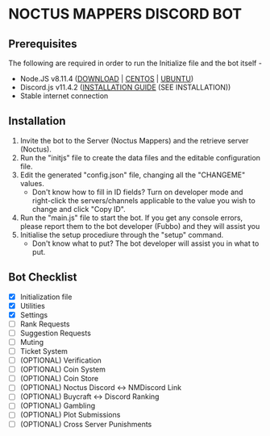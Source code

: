 # NOCTUS MAPPERS DISCORD BOT

## Prerequisites
The following are required in order to run the Initialize file and the bot itself -
- Node.JS v8.11.4 ([DOWNLOAD](https://nodejs.org/en/download/) | [CENTOS](https://nodejs.org/en/download/package-manager/#enterprise-linux-and-fedora) | [UBUNTU](https://nodejs.org/en/download/package-manager/#enterprise-linux-and-fedora))
- Discord.js v11.4.2 ([INSTALLATION GUIDE](https://discord.js.org/#/docs/main/stable/general/welcome) (SEE INSTALLATION))
- Stable internet connection

## Installation
1. Invite the bot to the Server (Noctus Mappers) and the retrieve server (Noctus).
2. Run the "initjs" file to create the data files and the editable configuration file.
3. Edit the generated "config.json" file, changing all the "CHANGEME" values.
    - Don't know how to fill in ID fields? Turn on developer mode and right-click the servers/channels applicable to the value you wish to change and click "Copy ID".
4. Run the "main.js" file to start the bot. If you get any console errors, please report them to the bot developer (Fubbo) and they will assist you
5. Initialise the setup procediure through the "setup" command.
    - Don't know what to put? The bot developer will assist you in what to put.

## Bot Checklist
- [x] Initialization file
- [x] Utilities
- [x] Settings
- [ ] Rank Requests
- [ ] Suggestion Requests
- [ ] Muting
- [ ] Ticket System
- [ ] \(OPTIONAL) Verification
- [ ] \(OPTIONAL) Coin System
- [ ] \(OPTIONAL) Coin Store
- [ ] \(OPTIONAL) Noctus Discord <-> NMDiscord Link
- [ ] \(OPTIONAL) Buycraft <-> Discord Ranking
- [ ] \(OPTIONAL) Gambling
- [ ] \(OPTIONAL) Plot Submissions
- [ ] \(OPTIONAL) Cross Server Punishments